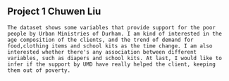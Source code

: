 ## Project 1 Chuwen Liu
    The dataset shows some variables that provide support for the poor people by Urban Ministries of Durham. I am kind of interested in the age composition of the clients, and the trend of demand for food,clothing items and school kits as the time change. I am also interested whether there's any association between different variables, such as diapers and school kits. At last, I would like to infer if the support by UMD have really helped the client, keeping them out of poverty.